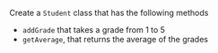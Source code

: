 Create a `Student` class that has the following methods
+ `addGrade` that takes a grade from 1 to 5
+ `getAverage`, that returns the average of the grades
